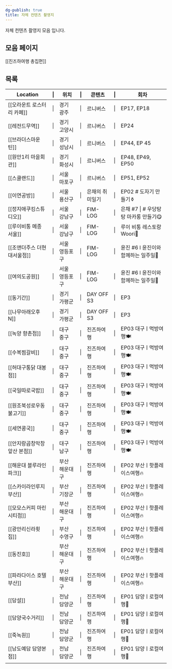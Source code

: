 ```yaml
---
dg-publish: true
title: 자체 컨텐츠 촬영지
---
```

자체 컨텐츠 촬영지 모음 입니다.

## 모음 페이지

[[진즈하여행 총집편]]



## 목록

| Location          | \|     | 위치      | \|  | 콘텐츠        | \|  | 회차                        |
| ----------------- | ------ | ------- | --- | ---------- | --- | ------------------------- |
| [[오라운트 로스터리 카페]]  | \|     | 경기 광주   | \|  | 르니버스       | \|  | EP17, EP18                |
| [[레전드무역]]         | \|     | 경기 고양시  | \|  | 르니버스       | \|  | EP24                      |
| [[브라더스마운틴]]       | \|     | 경기 성남시  | \|  | 르니버스       | \|  | EP44, EP 45               |
| [[원안1리 마을회관]]     | \|     | 경기 화성시  | \|  | 르니버스       | \|  | EP48, EP49, EP50          |
| [[스쿨랜드]]          | \|     | 서울 마포구  | \|  | 르니버스       | \|  | EP51, EP52                |
| [[이연공방]]          | \|     | 서울 용산구  | \|  | 은채의 취미일기   | \|  | EP02 # 도자기 만들기⚱️          |
| [[정지애쿠킹스튜디오]]     | \|     | 서울 강남구  | \|  | FIM-LOG    | \|  | 은채 #7 \| # 우당탕탕 마카롱 만들기😋 |
| [[루이비통 메종 서울]]    | \|     | 서울 강남구  | \|  | FIM-LOG    | \|  | 루이 비통 레스토랑 Woori🍴        |
| [[조앤더주스 더현대서울점]]  | \|     | 서울 영등포구 | \|  | FIM-LOG    | \|  | 윤진  #6 l 윤진이와 함께하는 일주일💝  |
| [[여의도공원]]         | \|     | 서울 영등포구 | \|  | FIM-LOG    | \|  | 윤진  #6 l 윤진이와 함께하는 일주일💝  |
| [[동기간]]           | \|     | 경기 가평군  | \|  | DAY OFF S3 | \|  | EP3                       |
| [[나무아래오후N]]       | \|     | 경기 가평군  | \|  | DAY OFF S3 | \|  | EP3                       |
| [[녹양 향촌점]]        | \|     | 대구 중구   | \|  | 진즈하여행      | \|  | EP03 대구ㅣ먹방여행🍽️           |
| [[수복찜갈비]]         | \|     | 대구 중구   | \|  | 진즈하여행      | \|  | EP03 대구ㅣ먹방여행🍽️           |
| [[허대구통닭 대봉점]]     | \|     | 대구 중구   | \|  | 진즈하여행      | \|  | EP03 대구ㅣ먹방여행🍽️           |
| [[국일따로국밥]]        | \|     | 대구 중구   | \|  | 진즈하여행      | \|  | EP03 대구ㅣ먹방여행🍽️           |
| [[원조북성로우동불고기]]    | \|     | 대구 중구   | \|  | 진즈하여행      | \|  | EP03 대구ㅣ먹방여행🍽️           |
| [[세연콩국]]          | \|     | 대구 중구   | \|  | 진즈하여행      | \|  | EP03 대구ㅣ먹방여행🍽️           |
| [[안지랑곱창막창 앞산 본점]] | \|     | 대구 남구   | \|  | 진즈하여행      | \|  | EP03 대구ㅣ먹방여행🍽️           |
| [[해운대 블루라인 파크]]   | \|<br> | 부산 해운대구 | \|  | 진즈하여행      | \|  | EP02 부산ㅣ핫플레이스여행🔥         |
| [[스카이라인루지 부산]]    | \|     | 부산 기장군  | \|  | 진즈하여행      | \|  | EP02 부산ㅣ핫플레이스여행🔥         |
| [[모모스커피 마린시티점]]   | \|     | 부산 해운대구 | \|  | 진즈하여행      | \|  | EP02 부산ㅣ핫플레이스여행🔥         |
| [[광안리신라횟집]]       | \|     | 부산 수영구  | \|  | 진즈하여행      | \|  | EP02 부산ㅣ핫플레이스여행🔥         |
| [[동진호]]           | \|     | 부산 해운대구 | \|  | 진즈하여행      | \|  | EP02 부산ㅣ핫플레이스여행🔥         |
| [[파라다이스 호텔 부산]]   | \|     | 부산 해운대구 | \|  | 진즈하여행      | \|  | EP02 부산ㅣ핫플레이스여행🔥         |
| [[담설]]            | \|     | 전남 담양군  | \|  | 진즈하여행      | \|  | EP01 담양ㅣ로컬여행🍃            |
| [[담양국수거리]]        | \|     | 전남 담양군  | \|  | 진즈하여행      | \|  | EP01 담양ㅣ로컬여행🍃            |
| [[죽녹원]]           | \|     | 전남 담양군  | \|  | 진즈하여행      | \|  | EP01 담양ㅣ로컬여행🍃            |
| [[남도예담 담양본점]]     | \|     | 전남 담양군  | \|  | 진즈하여행      | \|  | EP01 담양ㅣ로컬여행🍃            |
|                   |        |         |     |            |     |                           |
